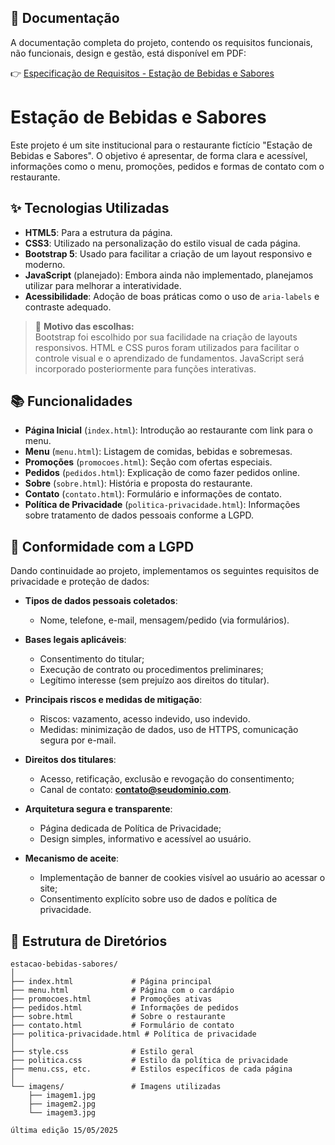 ## 📄 Documentação

A documentação completa do projeto, contendo os requisitos funcionais, não funcionais, design e gestão, está disponível em PDF:

👉 [Especificação de Requisitos - Estação de Bebidas e Sabores](docs/WEBSITE%20-%20ESTAÇÃO%20DE%20BEBIDAS%20E%20SABORES.pdf)


# Estação de Bebidas e Sabores

Este projeto é um site institucional para o restaurante fictício "Estação de Bebidas e Sabores". O objetivo é apresentar, de forma clara e acessível, informações como o menu, promoções, pedidos e formas de contato com o restaurante.

## ✨ Tecnologias Utilizadas

- **HTML5**: Para a estrutura da página.
- **CSS3**: Utilizado na personalização do estilo visual de cada página.
- **Bootstrap 5**: Usado para facilitar a criação de um layout responsivo e moderno.
- **JavaScript** (planejado): Embora ainda não implementado, planejamos utilizar para melhorar a interatividade.
- **Acessibilidade**: Adoção de boas práticas como o uso de `aria-labels` e contraste adequado.

> 🔧 **Motivo das escolhas:**  
> Bootstrap foi escolhido por sua facilidade na criação de layouts responsivos. HTML e CSS puros foram utilizados para facilitar o controle visual e o aprendizado de fundamentos. JavaScript será incorporado posteriormente para funções interativas.

## 📚 Funcionalidades

- **Página Inicial** (`index.html`): Introdução ao restaurante com link para o menu.
- **Menu** (`menu.html`): Listagem de comidas, bebidas e sobremesas.
- **Promoções** (`promocoes.html`): Seção com ofertas especiais.
- **Pedidos** (`pedidos.html`): Explicação de como fazer pedidos online.
- **Sobre** (`sobre.html`): História e proposta do restaurante.
- **Contato** (`contato.html`): Formulário e informações de contato.
- **Política de Privacidade** (`politica-privacidade.html`): Informações sobre tratamento de dados pessoais conforme a LGPD.

## 🔐 Conformidade com a LGPD

Dando continuidade ao projeto, implementamos os seguintes requisitos de privacidade e proteção de dados:

- **Tipos de dados pessoais coletados**:
  - Nome, telefone, e-mail, mensagem/pedido (via formulários).

- **Bases legais aplicáveis**:
  - Consentimento do titular;
  - Execução de contrato ou procedimentos preliminares;
  - Legítimo interesse (sem prejuízo aos direitos do titular).

- **Principais riscos e medidas de mitigação**:
  - Riscos: vazamento, acesso indevido, uso indevido.
  - Medidas: minimização de dados, uso de HTTPS, comunicação segura por e-mail.

- **Direitos dos titulares**:
  - Acesso, retificação, exclusão e revogação do consentimento;
  - Canal de contato: **contato@seudominio.com**.

- **Arquitetura segura e transparente**:
  - Página dedicada de Política de Privacidade;
  - Design simples, informativo e acessível ao usuário.

- **Mecanismo de aceite**:
  - Implementação de banner de cookies visível ao usuário ao acessar o site;
  - Consentimento explícito sobre uso de dados e política de privacidade.

## 📂 Estrutura de Diretórios

```plaintext
estacao-bebidas-sabores/
│
├── index.html             # Página principal
├── menu.html              # Página com o cardápio
├── promocoes.html         # Promoções ativas
├── pedidos.html           # Informações de pedidos
├── sobre.html             # Sobre o restaurante
├── contato.html           # Formulário de contato
├── politica-privacidade.html # Política de privacidade
│
├── style.css              # Estilo geral
├── politica.css           # Estilo da política de privacidade
├── menu.css, etc.         # Estilos específicos de cada página
│
└── imagens/               # Imagens utilizadas
    ├── imagem1.jpg
    ├── imagem2.jpg
    └── imagem3.jpg

última edição 15/05/2025
